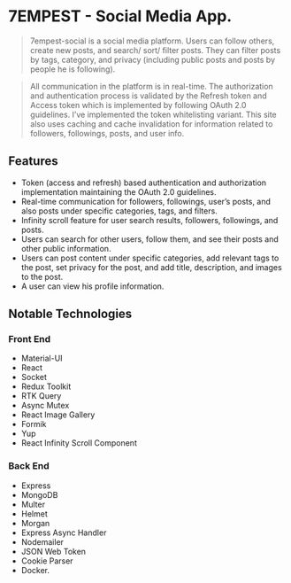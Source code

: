 # 7EMPEST - Social Media App.

> 7empest-social is a social media platform. Users can follow others, create new posts, and search/ sort/ filter posts. They can filter posts by tags, category, and privacy (including public posts and posts by people he is following).

> All communication in the platform is in real-time. The authorization and authentication process is validated by the Refresh token and Access token which is implemented by following OAuth 2.0 guidelines. I’ve implemented the token whitelisting variant. This site also uses caching and cache invalidation for information related to followers, followings, posts, and user info.

## Features

- Token (access and refresh) based authentication and authorization implementation maintaining the OAuth 2.0 guidelines.
- Real-time communication for followers, followings, user’s posts, and also posts under specific categories, tags, and filters.
- Infinity scroll feature for user search results, followers, followings, and posts.
- Users can search for other users, follow them, and see their posts and other public information.
- Users can post content under specific categories, add relevant tags to the post, set privacy for the post, and add title, description, and images to the post.
- A user can view his profile information.

## Notable Technologies

### Front End

- Material-UI
- React
- Socket
- Redux Toolkit
- RTK Query
- Async Mutex
- React Image Gallery
- Formik
- Yup
- React Infinity Scroll Component

### Back End

- Express
- MongoDB
- Multer
- Helmet
- Morgan
- Express Async Handler
- Nodemailer
- JSON Web Token
- Cookie Parser
- Docker.
